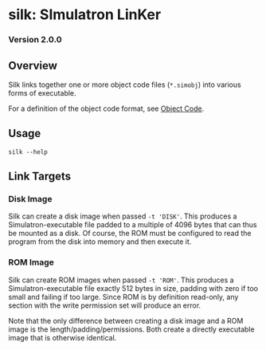 # silk: SImulatron LinKer
### Version 2.0.0

## Overview
Silk links together one or more object code files (`*.simobj`) into various forms of executable.

For a definition of the object code format, see [Object Code](../../Documentation/object-code.md).

## Usage
`silk --help`

## Link Targets
### Disk Image
Silk can create a disk image when passed `-t 'DISK'`. This produces a Simulatron-executable file padded to a multiple of 4096 bytes that can thus be mounted as a disk. Of course, the ROM must be configured to read the program from the disk into memory and then execute it.

### ROM Image
Silk can create ROM images when passed `-t 'ROM'`. This produces a Simulatron-executable file exactly 512 bytes in size, padding with zero if too small and failing if too large. Since ROM is by definition read-only, any section with the write permission set will produce an error.

Note that the only difference between creating a disk image and a ROM image is the length/padding/permissions. Both create a directly executable image that is otherwise identical.
